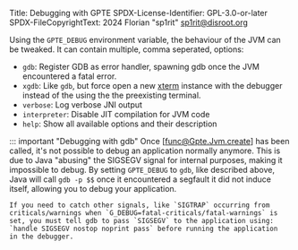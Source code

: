 Title: Debugging with GPTE
SPDX-License-Identifier: GPL-3.0-or-later
SPDX-FileCopyrightText: 2024  Florian "sp1rit" <sp1rit@disroot.org>

Using the `GPTE_DEBUG` environment variable, the behaviour of the JVM
can be tweaked. It can contain multiple, comma seperated, options:

- `gdb`: Register GDB as error handler, spawning gdb once the JVM
	encountered a fatal error.
- `xgdb`: Like `gdb`, but force open a new
	[xterm](https://invisible-island.net/xterm/xterm.html) instance with
	the debugger instead of the using the the preexisting terminal.
- `verbose`: Log verbose JNI output
- `interpreter`: Disable JIT compilation for JVM code
- `help`: Show all available options and their description

::: important "Debugging with gdb"
	Once [func@Gpte.Jvm.create] has been called, it's not possible to
	debug an application normally anymore. This is due to Java "abusing"
	the SIGSEGV signal for internal purposes, making it impossible to
	debug. By setting `GPTE_DEBUG` to `gdb`, like described above, Java
	will call `gdb -p $$` once it encountered a segfault it did not
	induce itself, allowing you to debug your application.

	If you need to catch other signals, like `SIGTRAP` occurring from
	criticals/warnings when `G_DEBUG=fatal-criticals/fatal-warnings` is
	set, you must tell gdb to pass `SIGSEGV` to the application using:
	`handle SIGSEGV nostop noprint pass` before running the application
	in the debugger.
